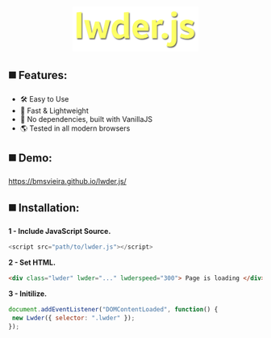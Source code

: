 <p align="center">
<img width="250" src="https://github.com/BMSVieira/lwder.js/blob/main/demo/img/logo.png?raw=true">
</p>

◼️ Features:
-
- 🛠 Easy to Use
- 🌠 Fast & Lightweight
- 💪 No dependencies, built with VanillaJS
- 🌎 Tested in all modern browsers

◼️ Demo:
-
https://bmsvieira.github.io/lwder.js/

◼️ Installation:
-

<b>1 - Include JavaScript Source.</b>
```javascript
<script src="path/to/lwder.js"></script>
```
<b>2 - Set HTML.</b>
```html
<div class="lwder" lwder="..." lwderspeed="300"> Page is loading </div>
```
<b>3 - Initilize.</b>
```javascript
document.addEventListener("DOMContentLoaded", function() {
 new Lwder({ selector: ".lwder" });
});
```

